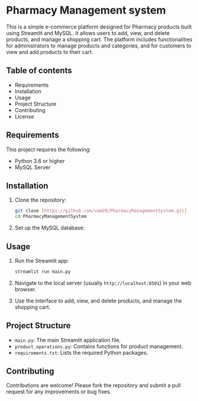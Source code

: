 # Pharmacy Management system

This is a simple e-commerce platform designed for Pharmacy products built using Streamlit and MySQL. It allows users to add, view, and delete products, and manage a shopping cart. The platform includes functionalities for administrators to manage products and categories, and for customers to view and add products to their cart.

## Table of contents

- Requirements
- Installation
- Usage
- Project Structure
- Contributing
- License

## Requirements

This project requires the following:

- Python 3.6 or higher
- MySQL Server

## Installation

1. Clone the repository:

    ```sh
    git clone [https://github.com/vam28/PharmacyManagementSystem.git]
    cd PharmacyManagementSystem
    ```

2. Set up the MySQL database:

## Usage

1. Run the Streamlit app:

    ```sh
    streamlit run main.py
    ```

2. Navigate to the local server (usually `http://localhost:8501`) in your web browser.
3. Use the interface to add, view, and delete products, and manage the shopping cart.

## Project Structure

- `main.py`: The main Streamlit application file.
- `product_operations.py`: Contains functions for product management.
- `requirements.txt`: Lists the required Python packages.

## Contributing

Contributions are welcome! Please fork the repository and submit a pull request for any improvements or bug fixes.

